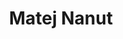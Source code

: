 ---
SICRIS: 15295
draft: false
fixName: matej_nanut
location: R3.62 - Kabinet
mailInfo: matej.nanut@fri.uni-lj.si
officeHours: null
profName: Matej Nanut
profTitle: Zunanji sodelavec
telephoneInfo: null
title: Matej Nanut
---